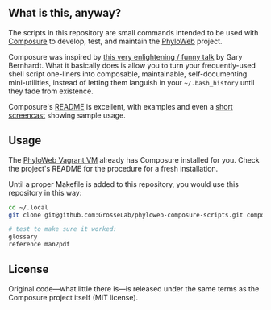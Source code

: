 ## What is this, anyway?

The scripts in this repository are small commands intended to be used with
[Composure][] to develop, test, and maintain the [PhyloWeb][] project.

Composure was inspired by [this very enlightening / funny talk][talk] by Gary
Bernhardt. What it basically does is allow you to turn your frequently-used
shell script one-liners into composable, maintainable, self-documenting
mini-utilities, instead of letting them languish in your `~/.bash_history`
until they fade from existence.

Composure's [README][] is excellent, with examples and even a [short
screencast][screencast] showing sample usage.

## Usage

The [PhyloWeb Vagrant VM][vm] already has Composure installed for you. Check
the project's README for the procedure for a fresh installation.

Until a proper Makefile is added to this repository, you would use this
repository in this way:

```bash
cd ~/.local
git clone git@github.com:GrosseLab/phyloweb-composure-scripts.git composure

# test to make sure it worked:
glossary
reference man2pdf
```

## License

Original code—what little there is—is released under the same terms as the
Composure project itself (MIT license).

[phyloweb]: https://github.com/AlexGa/PhyloWeb
[composure]: https://github.com/erichs/composure
[talk]: http://www.confreaks.com/videos/615-cascadiaruby2011-the-unix-chainsaw
[readme]: https://github.com/erichs/composure/blob/master/README.md
[screencast]: http://asciinema.org/a/476
[vm]: https://github.com/AlexGa/PhyloWeb_VM
